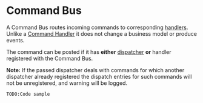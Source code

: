 # Command Bus

A Command Bus routes incoming commands to corresponding [handlers](./command-handler.md). Unlike a [Command Handler](./command-handler.md) it does not change a business model or produce events.

The command can be posted if it has **either** [dispatcher](./command-dispatcher.md) **or** handler registered with the Command Bus.

**Note:** If the passed dispatcher deals with commands for which another dispatcher already registered the dispatch entries for such commands will not be unregistered, and warning will be logged.

`TODO:Code sample` 